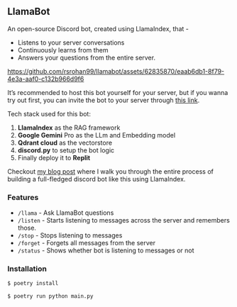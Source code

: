 ## LlamaBot

An open-source Discord bot, created using LlamaIndex, that -
- Listens to your server conversations
- Continuously learns from them
- Answers your questions from the entire server.

https://github.com/rsrohan99/llamabot/assets/62835870/eaab6db1-8f79-4e3a-aaf0-c132b966d9f6

It’s recommended to host this bot yourself for your server, but if you wanna try out first, you can invite the bot to your server through [this link](https://discord.com/api/oauth2/authorize?client_id=1203216926730616862&permissions=3072&scope=bot).

Tech stack used for this bot:
1. **LlamaIndex** as the RAG framework
2. **Google Gemini** Pro as the LLm and Embedding model
3. **Qdrant cloud** as the vectorstore
4. **discord.py** to setup the bot logic
5. Finally deploy it to **Replit**

Checkout [my blog post](https://clusteredbytes.pages.dev/posts/2024/create-a-discord-chatbot-using-llamaindex-for-your-server/) where I walk you through the entire process of building a full-fledged discord bot like this using LlamaIndex.

### Features

- `/llama` - Ask LlamaBot questions
- `/listen` - Starts listening to messages across the server and remembers those.
- `/stop` - Stops listening to messages
- `/forget` - Forgets all messages from the server
- `/status` - Shows whether bot is listening to messages or not


### Installation

```bash
$ poetry install

$ poetry run python main.py
```
